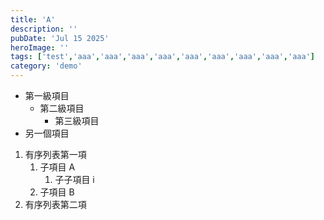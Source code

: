 ```yaml
---
title: 'A'
description: ''
pubDate: 'Jul 15 2025'
heroImage: ''
tags: ['test','aaa','aaa','aaa','aaa','aaa','aaa','aaa','aaa','aaa']
category: 'demo'
---
```

- 第一級項目
  - 第二級項目
    - 第三級項目
- 另一個項目

1. 有序列表第一項
   1. 子項目 A
      1. 子子項目 i
   2. 子項目 B
2. 有序列表第二項
